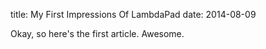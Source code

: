 title: My First Impressions Of LambdaPad
date: 2014-08-09

Okay, so here's the first article. Awesome.
